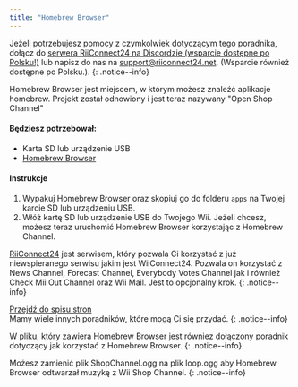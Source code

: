 ```yaml
---
title: "Homebrew Browser"
---
```


Jeżeli potrzebujesz pomocy z czymkolwiek dotyczącym tego poradnika, dołącz do [serwera RiiConnect24 na Discordzie (wsparcie dostępne po Polsku!)](https://discord.gg/b4Y7jfD) lub napisz do nas na [support@riiconnect24.net](mailto:support@riiconnect24.net). (Wsparcie również dostępne po Polsku.).
{: .notice--info}

Homebrew Browser jest miejscem, w którym możesz znaleźć aplikacje homebrew. Projekt został odnowiony i jest teraz nazywany "Open Shop Channel"

#### Będziesz potrzebował:
* Karta SD lub urządzenie USB
* [Homebrew Browser](/assets/files/homebrew_browser_v0.3.9e.zip)

#### Instrukcje

1. Wypakuj Homebrew Browser oraz skopiuj go do folderu `apps` na Twojej karcie SD lub urządzeniu USB.
2. Włóż kartę SD lub urządzenie USB do Twojego Wii. Jeżeli chcesz, możesz teraz uruchomić Homebrew Browser korzystając z Homebrew Channel.

[RiiConnect24](riiconnect24) jest serwisem, który pozwala Ci korzystać z już niewspieranego serwisu jakim jest WiiConnect24. Pozwala on korzystać z News Channel, Forecast Channel, Everybody Votes Channel jak i również Check Mii Out Channel oraz Wii Mail. Jest to opcjonalny krok.
{: .notice--info}

[Przejdź do spisu stron](site-navigation)<br> Mamy wiele innych poradników, które mogą Ci się przydać.
{: .notice--info}

W pliku, który zawiera Homebrew Browser jest równiez dołączony poradnik dotyczący jak korzystać z Homebrew Browser.
{: .notice--info}

Możesz zamienić plik ShopChannel.ogg na plik loop.ogg aby Homebrew Browser odtwarzał muzykę z Wii Shop Channel.
{: .notice--info}
